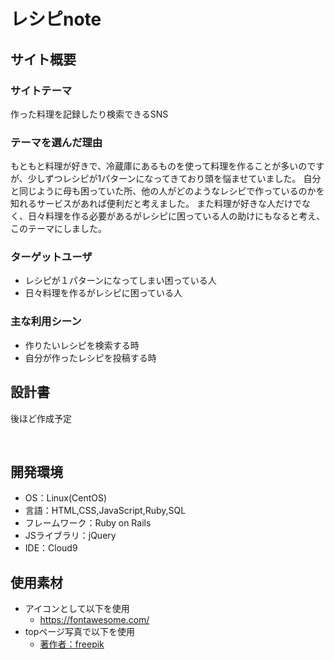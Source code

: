 # レシピnote

## サイト概要
### サイトテーマ
作った料理を記録したり検索できるSNS
​
### テーマを選んだ理由

もともと料理が好きで、冷蔵庫にあるものを使って料理を作ることが多いのですが、少しずつレシピが1パターンになってきており頭を悩ませていました。
自分と同じように母も困っていた所、他の人がどのようなレシピで作っているのかを知れるサービスがあれば便利だと考えました。
また料理が好きな人だけでなく、日々料理を作る必要があるがレシピに困っている人の助けにもなると考え、このテーマにしました。
​
### ターゲットユーザ
- レシピが１パターンになってしまい困っている人
- 日々料理を作るがレシピに困っている人
 ​
### 主な利用シーン
- 作りたいレシピを検索する時
- 自分が作ったレシピを投稿する時

## 設計書
後ほど作成予定

​
## 開発環境
- OS：Linux(CentOS)
- 言語：HTML,CSS,JavaScript,Ruby,SQL
- フレームワーク：Ruby on Rails
- JSライブラリ：jQuery
- IDE：Cloud9
​
## 使用素材
- アイコンとして以下を使用
  - https://fontawesome.com/
- topページ写真で以下を使用
  - <a href="https://jp.freepik.com/free-photo/vegetables-assortment-wooden-background-with-empty-clipboard_9906803.htm#fromView=search&page=1&position=3&uuid=b9542b3f-927e-477e-a921-5d6f2f1e8a86">著作者：freepik</a>
